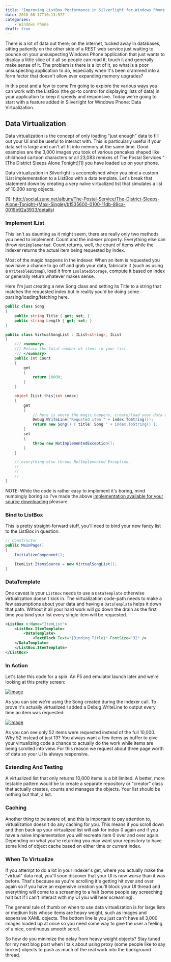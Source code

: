 ```yaml
---
title: "Improving ListBox Performance in Silverlight for Windows Phone 7: Data Virtualization"
date: 2010-08-17T10:13:57Z
categories:
    - Windows Phone
draft: true
---
```


There is a lot of data out there; on the internet, tucked away in databases, sitting patiently on the other side of a REST web service just waiting to pounce on your unsuspecting Windows Phone application that just wants to display a little slice of it all so people can read it, touch it and generally make sense of it. The problem is there is a lot of it, so what is a poor unsuspecting application to do, especially when it's been crammed into a form factor that doesn't allow ever expanding memory upgrades?

In this post and a few to come I'm going to explore the various ways you can work with the ListBox (the go-to control for displaying lists of data) in your application to keep it speedy and responsive. Today we're going to start with a feature added in Silverlight for Windows Phone: Data Virtualization.

## Data Virtualization

Data virtualization is the concept of only loading "just enough" data to fill out your UI and be useful to interact with. This is particularly useful if your data set is large and can't all fit into memory at the same time. Good examples are the 3,000 images you took of various pancakes shaped like childhood cartoon characters or all 23,083 remixes of The Postal Services "[The District Sleeps Alone Tonight][1] you have loaded up on your phone.

Data virtualization in Silverlight is accomplished when you bind a custom IList implementation to a ListBox with a data template. Let's break that statement down by creating a very naïve virtualized list that simulates a list of 10,000 song objects.

  [1]: http://social.zune.net/album/The-Postal-Service/The-District-Sleeps-Alone-Tonight-(Maxi-Single)/b1535600-0100-11db-89ca-0019b92a3933/details)

### Implement IList

This isn't as daunting as it might seem, there are really only two methods you need to implement: Count and the indexer property. Everything else can throw `NotImplemented`. Count returns, well, the count of items while the indexer returns the actual item being requested by index.

Most of the magic happens in the indexer. When an item is requested you now have a chance to go off and grab your data, fabricate it (such as using a `WriteableBitmap`), load it from `IsolatedStorage`, compute it based on index or generally return whatever makes sense.

Here I'm just creating a new Song class and setting its Title to a string that matches the requested index but in reality you'd be doing some parsing/loading/fetching here.

```csharp
public class Song
{
    public string Title { get; set; }
    public string Length { get; set; }
}

public class VirtualSongList : IList<string>, IList
{
    /// <summary>
    /// Return the total number of items in your list.
    /// </summary>
    public int Count
    {
        get
        {
            return 10000;
        }
    }

    object IList.this[int index]
    {
        get
        {
            // here is where the magic happens, create/load your data on the fly.
            Debug.WriteLine("Requsted item " + index.ToString());
            return new Song() { title: Song " + index.ToString() };
        }
        set
        {
            throw new NotImplementedException();
        }
    }

    // everything else throws NotImplemented Exception.
    // .
    // .
    // .
}
```

NOTE: While the code is rather easy to implement it's boring, mind numbingly boring so I've made the above [implementation available for your source downloading](/downloads/VirtualSongList.cs) pleasure.

### Bind to ListBox

This is pretty straight-forward stuff, you'll need to bind your new fancy list to the ListBox in question.

```csharp
// Constructor
public MainPage()
{
    InitializeComponent();

    ItemList.ItemsSource = new VirtualSongList();
}
```

### DataTemplate

One caveat is your `ListBox` needs to use a `DataTemplate` otherwise virtualization doesn't kick in. The virtualization code-path needs to make a few assumptions about your data and having a `DataTemplate` helps it down that path. Without it all your hard work will go down the drain as the first time you bind your list every single item will be requested.

```xml
<ListBox x:Name="ItemList">
    <ListBox.ItemTemplate>
        <DataTemplate>
            <TextBlock Text="{Binding Title}" FontSize="32" />
	</DataTemplate>
    </ListBox.ItemTemplate>
</ListBox>
```

### In Action

Let's take this code for a spin. An F5 and emulator launch later and we're looking at this pretty screen:

[![image](/images/image_thumb_1.png "image")](/images/image_1.png)

As you can see we're using the Song created during the indexer call. To prove it's actually virtualized I added a Debug.WriteLine to output every time an item was requested:

[![image](/images/image_thumb_2.png "image")](/images/image_2.png)

As you can see only 52 items were requested instead of the full 10,000. Why 52 instead of just 13? You always want a few items as buffer to give your virtualizing code a chance to actually do the work while items are being scrolled into view. For this reason we request about three page worth of data so your UI is always responsive.

### Extending And Testing

A virtualized list that only returns 10,000 items is a bit limited. A better, more testable pattern would be to create a separate repository or "creator" class that actually creates, counts and manages the objects. Your list should be nothing but that, a list.

### Caching

Another thing to be aware of, and this is important to pay attention to, virtualization doesn't do any caching for you. This means if you scroll down and then back up your virtualized list will ask for index 0 again and if you have a naïve implementation you will recreate item 0 over and over again. Depending on what you're returning you may want your repository to have some kind of object cache based on either time or current index.

### When To Virtualize

If you attempt to do a lot in your indexer's get, where you actually make the "virtual" data real, you'll soon discover that your UI is now *worse* than it was before. That's because as you're scrolling it's getting hit over and over again so if you have an expensive creation you'll block your UI thread and everything will come to a screaming to a halt (some people say screeching halt but if I can't interact with my UI you will hear screaming).

The general rule of thumb on when to use data virtualization is for large lists or medium lists whose items are heavy weight, such as images and expensive XAML objects. The bottom line is you just can't have all 3,000 images loaded up at once so you need some way to give the user a feeling of a nice, continuous smooth scroll.

So how do you minimize the delay from heavy weight objects? Stay tuned for my next blog post when I talk about using proxy (some people like to say broker) objects to push as much of the real work into the background thread.
